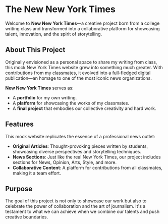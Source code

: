 # The New New York Times

Welcome to **New New York Times**—a creative project born from a college writing class and transformed into a collaborative platform for showcasing talent, innovation, and the spirit of storytelling. 

## **About This Project**
Originally envisioned as a personal space to share my writing from class, this mock New York Times website grew into something much greater. With contributions from my classmates, it evolved into a full-fledged digital publication—an homage to one of the most iconic news organizations. 

**New New York Times** serves as:
- A **portfolio** for my own writing.
- A **platform** for showcasing the works of my classmates.
- A **final project** that embodies our collective creativity and hard work.

## **Features**
This mock website replicates the essence of a professional news outlet:
- **Original Articles**: Thought-provoking pieces written by students, showcasing diverse perspectives and storytelling techniques.
- **News Sections**: Just like the real New York Times, our project includes sections for News, Opinion, Arts, Style, and more.
- **Collaborative Content**: A platform for contributions from all classmates, making it a team effort.

## **Purpose**
The goal of this project is not only to showcase our work but also to celebrate the power of collaboration and the art of journalism. It's a testament to what we can achieve when we combine our talents and push creative boundaries.

